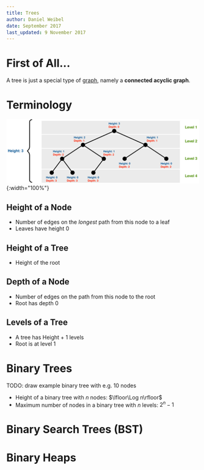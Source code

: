 ```yaml
---
title: Trees
author: Daniel Weibel
date: September 2017
last_updated: 9 November 2017
---
```


$$
\newcommand{\Log}{\text{log}\,}
\newcommand{\LFloor}{\left\lfloor}
\newcommand{\RFloor}{\left\rfloor}
$$

# First of All...

A tree is just a special type of [graph](graphs.html), namely a **connected acyclic graph**.

# Terminology

![Tree Terminology](assets/tree-terminology.svg){:width="100%"}

## Height of a Node

- Number of edges on the *longest* path from this node to a leaf
- Leaves have height 0

## Height of a Tree

- Height of the root

## Depth of a Node

- Number of edges on the path from this node to the root
- Root has depth 0

## Levels of a Tree

- A tree has Height + 1 levels
- Root is at level 1

# Binary Trees

TODO: draw example binary tree with e.g. 10 nodes

- Height of a binary tree with $n$ nodes: $\lfloor\Log n\rfloor$
- Maximum number of nodes in a binary tree with $n$ levels: $2^n-1$

# Binary Search Trees (BST)

# Binary Heaps

